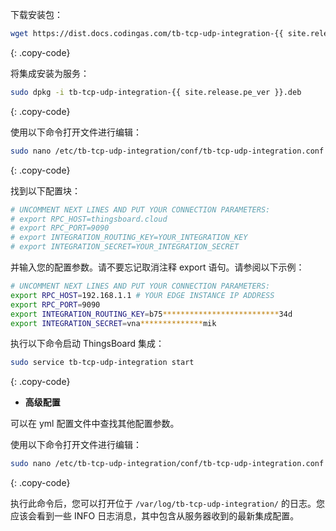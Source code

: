 下载安装包：

```bash
wget https://dist.docs.codingas.com/tb-tcp-udp-integration-{{ site.release.pe_ver }}.deb
```
{: .copy-code}

将集成安装为服务：

```bash
sudo dpkg -i tb-tcp-udp-integration-{{ site.release.pe_ver }}.deb
```
{: .copy-code}

使用以下命令打开文件进行编辑：

```bash 
sudo nano /etc/tb-tcp-udp-integration/conf/tb-tcp-udp-integration.conf
``` 
{: .copy-code}

找到以下配置块：

```bash
# UNCOMMENT NEXT LINES AND PUT YOUR CONNECTION PARAMETERS:
# export RPC_HOST=thingsboard.cloud
# export RPC_PORT=9090
# export INTEGRATION_ROUTING_KEY=YOUR_INTEGRATION_KEY
# export INTEGRATION_SECRET=YOUR_INTEGRATION_SECRET
```

并输入您的配置参数。请不要忘记取消注释 export 语句。请参阅以下示例：

```bash
# UNCOMMENT NEXT LINES AND PUT YOUR CONNECTION PARAMETERS:
export RPC_HOST=192.168.1.1 # YOUR EDGE INSTANCE IP ADDRESS
export RPC_PORT=9090
export INTEGRATION_ROUTING_KEY=b75**************************34d
export INTEGRATION_SECRET=vna**************mik
```

执行以下命令启动 ThingsBoard 集成：

```bash
sudo service tb-tcp-udp-integration start
```
{: .copy-code}

- **高级配置**

可以在 yml 配置文件中查找其他配置参数。

使用以下命令打开文件进行编辑：

```bash 
sudo nano /etc/tb-tcp-udp-integration/conf/tb-tcp-udp-integration.conf
``` 
{: .copy-code} 

执行此命令后，您可以打开位于 `/var/log/tb-tcp-udp-integration/` 的日志。您应该会看到一些 INFO 日志消息，其中包含从服务器收到的最新集成配置。